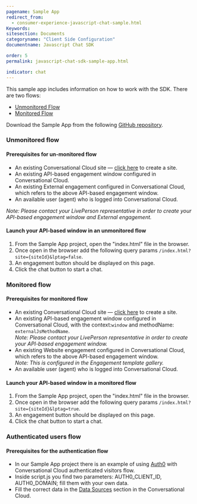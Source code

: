 ```yaml
---
pagename: Sample App
redirect_from:
  - consumer-experience-javascript-chat-sample.html
Keywords:
sitesection: Documents
categoryname: "Client Side Configuration"
documentname: Javascript Chat SDK

order: 5
permalink: javascript-chat-sdk-sample-app.html

indicator: chat
---
```


This sample app includes information on how to work with the SDK. There are two flows:

- [Unmonitored Flow](#unmonitored-flow)
- [Monitored Flow](#monitored-flow)

Download the Sample App from the following [GitHub repository](https://github.com/LivePersonInc/chat-js-sdk-sample-app).

### Unmonitored flow

#### Prerequisites for un-monitored flow

- An existing Conversational Cloud site — [click here](https://register.liveperson.com/) to create a site.      
- An existing API-based engagement window configured in Conversational Cloud.
- An existing External engagement configured in Conversational Cloud, which refers to the above API-based engagement window.
- An available user (agent) who is logged into Conversational Cloud.

*Note: Please contact your LivePerson representative in order to create your API-based engagement window and External engagement.*

#### Launch your API-based window in an unmonitored flow

1. From the Sample App project, open the "index.html" file in the browser.
2. Once open in the browser add the following query params `/index.html?site={siteId}&lptag=false`.
3. An engagement button should be displayed on this page.
4. Click the chat button to start a chat.

### Monitored flow

#### Prerequisites for monitored flow

- An existing Conversational Cloud site — [click here](https://register.liveperson.com/) to create a site.
- An existing API-based engagement window configured in Conversational Cloud, with the context:`window` and methodName: `externalJsMethodName`. <br> *Note: Please contact your LivePerson representative in order to create your API-based engagement window.*
- An existing Website engagement configured in Conversational Cloud, which refers to the above API-based engagement window.  <br> *Note: This is configured in the Engagement template gallery.*
- An available user (agent) who is logged into Conversational Cloud.

#### Launch your API-based window in a monitored flow

1. From the Sample App project, open the "index.html" file in the browser.
2. Once open in the browser add the following query params `/index.html?site={siteId}&lptag=true`.
3. An engagement button should be displayed on this page.
4. Click the chat button to start a chat.

### Authenticated users flow

#### Prerequisites for the authentication flow

- In our Sample App project there is an example of using [Auth0](https://auth0.com/) with Conversational Cloud authenticated visitors flow.
- Inside script.js you find two parameters: AUTH0_CLIENT_ID, AUTH0_DOMAIN; fill them with your own data.
- Fill the correct data in the [Data Sources](/guides-authentication-configuration.html) section in the Conversational Cloud.